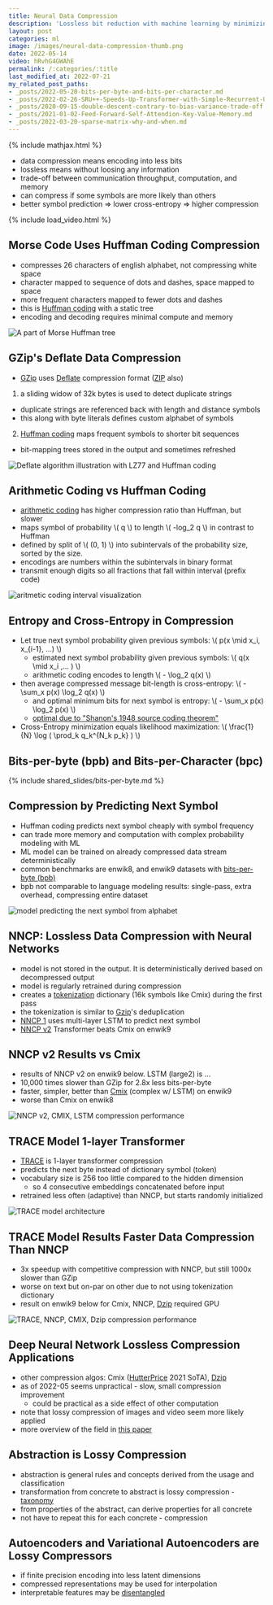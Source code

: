 ```yaml
---
title: Neural Data Compression
description: 'Lossless bit reduction with machine learning by minimizing cross-entropy. Examples: NNCP and TRACE models.'
layout: post
categories: ml
image: /images/neural-data-compression-thumb.png
date: 2022-05-14
video: hRvhG4GWAhE
permalink: /:categories/:title
last_modified_at: 2022-07-21
my_related_post_paths:
- _posts/2022-05-20-bits-per-byte-and-bits-per-character.md
- _posts/2022-02-26-SRU++-Speeds-Up-Transformer-with-Simple-Recurrent-Unit-RNN.md
- _posts/2020-09-15-double-descent-contrary-to-bias-variance-trade-off.md
- _posts/2021-01-02-Feed-Forward-Self-Attendion-Key-Value-Memory.md
- _posts/2022-03-20-sparse-matrix-why-and-when.md
---
```




{% include mathjax.html %}


- data compression means encoding into less bits
- lossless means without loosing any information
- trade-off between communication throughput, computation, and memory
- can compress if some symbols are more likely than others 
- better symbol prediction => lower cross-entropy => higher compression

{% include load_video.html %}


## Morse Code Uses Huffman Coding Compression
- compresses 26 characters of english alphabet, not compressing white space
- character mapped to sequence of dots and dashes, space mapped to space
- more frequent characters mapped to fewer dots and dashes
- this is [Huffman coding](https://www.ic.tu-berlin.de/fileadmin/fg121/Source-Coding_WS12/selected-readings/10_04051119.pdf) with a static tree
- encoding and decoding requires minimal compute and memory

![A part of Morse Huffman tree](/images/morse-huffman-tree.drawio.svg)


## GZip's Deflate Data Compression
- [GZip](https://datatracker.ietf.org/doc/html/rfc1952) uses [Deflate](https://datatracker.ietf.org/doc/html/rfc1951) compression format ([ZIP](https://pkware.cachefly.net/webdocs/casestudies/APPNOTE.TXT) also)
1. a sliding widow of 32k bytes is used to detect duplicate strings
  - duplicate strings are referenced back with length and distance symbols
  - this along with byte literals defines custom alphabet of symbols
2. [Huffman coding](https://www.ic.tu-berlin.de/fileadmin/fg121/Source-Coding_WS12/selected-readings/10_04051119.pdf) maps frequent symbols to shorter bit sequences
  - bit-mapping trees stored in the output and sometimes refreshed

![Deflate algorithm illustration with LZ77 and Huffman coding](/images/deflate-algorithm-operation.drawio.svg) 


## Arithmetic Coding vs Huffman Coding
- [arithmetic coding](https://www.ic.tu-berlin.de/fileadmin/fg121/Source-Coding_WS12/selected-readings/Rissanen__1976.pdf) has higher compression ratio than Huffman, but slower
- maps symbol of probability \\( q \\) to length \\( -log_2 q \\) in contrast to Huffman
- defined by split of \\( (0, 1) \\) into subintervals of the probability size, sorted by the size.
- encodings are numbers within the subintervals in binary format
- transmit enough digits so all fractions that fall within interval (prefix code)

![aritmetic coding interval visualization](/images/aritmetic-coding-intervals-visualization.drawio.svg)
 

## Entropy and Cross-Entropy in Compression
- Let true next symbol probability given previous symbols: \\( p(x \mid x_i, x_{i-1}, ...) \\)
  - estimated next symbol probability given previous symbols: \\( q(x \mid x_i ,... ) \\)
  - arithmetic coding encodes to length \\( - \log_2 q(x) \\)
- then average compressed message bit-length is cross-entropy: \\( - \sum_x p(x) \log_2 q(x) \\)
  - and optimal minimum bits for next symbol is entropy: \\( - \sum_x p(x) \log_2 p(x) \\)
  - [optimal due to "Shanon's 1948 source coding theorem"](https://people.math.harvard.edu/~ctm/home/text/others/shannon/entropy/entropy.pdf)
- Cross-Entropy minimization equals likelihood maximization: \\( \frac{1}{N} \log ( \prod_k q_k^{N_k p_k} ) \\)


## Bits-per-byte (bpb) and Bits-per-Character (bpc)
{% include shared_slides/bits-per-byte.md %}


## Compression by Predicting Next Symbol
- Huffman coding predicts next symbol cheaply with symbol frequency
- can trade more memory and computation with complex probability modeling with ML
- ML model can be trained on already compressed data stream deterministically
- common benchmarks are enwik8, and enwik9 datasets with [bits-per-byte (bpb)](/ml/bits-per-byte-and-bits-per-character)
- bpb not comparable to language modeling results: single-pass, extra overhead, compressing entire dataset

![model predicting the next symbol from alphabet](/images/character-prediction-blabla.drawio.svg)


## NNCP: Lossless Data Compression with Neural Networks
- model is not stored in the output. It is deterministically derived based on decompressed output
- model is regularly retrained during compression
- creates a [tokenization](/ml/Tokenization-in-Machine-Learning-Explained) dictionary (16k symbols like Cmix) during the first pass
- the tokenization is similar to [Gzip](#gzips-deflate-data-compression)'s deduplication
- [NNCP 1](https://bellard.org/nncp/nncp.pdf) uses multi-layer LSTM to predict next symbol
- [NNCP v2](https://bellard.org/nncp/nncp_v2.1.pdf) Transformer beats Cmix on enwik9


## NNCP v2 Results vs Cmix
- results of NNCP v2 on enwik9 below. LSTM (large2) is ...
- 10,000 times slower than GZip for 2.8x less bits-per-byte
- faster, simpler, better than [Cmix](http://www.byronknoll.com/cmix.html) (complex w/ LSTM) on enwik9
- worse than Cmix on enwik8

![NNCP v2, CMIX, LSTM compression performance](/images/nncpv2-enwik9.png)


## TRACE Model 1-layer Transformer 
- [TRACE](https://arxiv.org/abs/2203.16114) is 1-layer transformer compression
- predicts the next byte instead of dictionary symbol (token)
- vocabulary size is 256 too little compared to the hidden dimension
  - so 4 consecutive embeddings concatenated before input
- retrained less often (adaptive) than NNCP, but starts randomly initialized

![TRACE model architecture](/images/trace-model-architecture.png)


## TRACE Model Results Faster Data Compression Than NNCP
- 3x speedup with competitive compression with NNCP, but still 1000x slower than GZip
- worse on text but on-par on other due to not using tokenization dictionary
- result on enwik9 below for Cmix, NNCP, [Dzip](https://arxiv.org/pdf/1911.03572.pdf) required GPU

![TRACE, NNCP, CMIX, Dzip compression performance](/images/trace-nncp-compression-ratio-and-speed-comparison.png)


## Deep Neural Network Lossless Compression Applications
- other compression algos: Cmix ([HutterPrice](http://prize.hutter1.net/) 2021 SoTA), [Dzip](https://arxiv.org/pdf/1911.03572.pdf)
- as of 2022-05 seems unpractical - slow, small compression improvement 
  - could be practical as a side effect of other computation
- note that lossy compression of images and video seem more likely applied
- more overview of the field in [this paper](https://arxiv.org/pdf/2202.06533.pdf)


## Abstraction is Lossy Compression
- abstraction is general rules and concepts derived from the usage and classification
- transformation from concrete to abstract is lossy compression - [taxonomy](/ml/Automatically-Expanding-Taxonomy)
- from properties of the abstract, can derive properties for all concrete
- not have to repeat this for each concrete - compression


## Autoencoders and Variational Autoencoders are Lossy Compressors
- if finite precision encoding into less latent dimensions
- compressed representations may be used for interpolation
- interpretable features may be [disentangled](/ml/manipulate-item-attributes-via-disentangled-representation)
